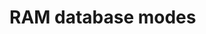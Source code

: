 <!--
title: "RAM database modes"
description: "Netdata's RAM database modes."
custom_edit_url: https://github.com/netdata/netdata/edit/master/src/database/ram/README.md
sidebar_label: "RAM database modes"
learn_status: "Published"
learn_topic_type: "References"
learn_rel_path: "Developers/Database"
-->

# RAM database modes
